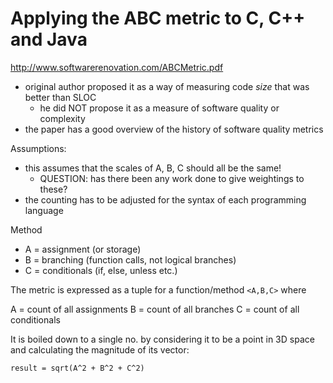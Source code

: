 # Applying the ABC metric to C, C++ and Java

<http://www.softwarerenovation.com/ABCMetric.pdf>

- original author proposed it as a way of measuring code _size_ that was better
  than SLOC
    - he did NOT propose it as a measure of software quality or complexity
- the paper has a good overview of the history of software quality metrics

Assumptions:

- this assumes that the scales of A, B, C should all be the same!
    - QUESTION: has there been any work done to give weightings to these?
- the counting has to be adjusted for the syntax of each programming language

Method

- A = assignment (or storage)
- B = branching (function calls, not logical branches)
- C = conditionals (if, else, unless etc.)

The metric is expressed as a tuple for a function/method `<A,B,C>` where

A = count of all assignments B = count of all branches C = count of all
conditionals

It is boiled down to a single no. by considering it to be a point in 3D space
and calculating the magnitude of its vector:

```
result = sqrt(A^2 + B^2 + C^2)
```
